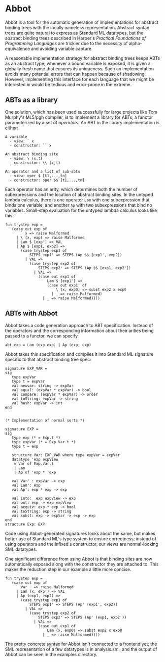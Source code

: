 Abbot
=====

Abbot is a tool for the automatic generation of implementations for abstract binding trees with the locally nameless representation. Abstract syntax trees are quite natural to express as Standard ML datatypes, but the abstract binding trees described in Harper's _Practical Foundations of Programming Languages_ are trickier due to the necessity of alpha-equivalence and avoiding variable capture.

A reasonable implementation strategy for abstract binding trees keeps ABTs as an abstract type; whenever a bound variable is exposed, it is given a globally fresh name that ensures its uniqueness. Such an implementation avoids many potential errors that can happen because of shadowing. However, implementing this interface for each language that we might be interested in would be tedious and error-prone in the extreme.

ABTs as a library
-----------------

One solution, which has been used successfully for large projects like Tom Murphy's ML5/pgh compiler, is to implement a library for ABTs, a functor parameterized by a set of _operators_. An ABT in the library implementation is either:

```
A variable 
  - view: ` x
  - constructor: `` x
  
An abstract binding site
  - view: \ (x,t)
  - constructor: \\ (x,t)
  
An operator and a list of sub-abts
  - view: oper $ [t1,...,tn]
  - constructor: oper $$ [t1,...,tn]
```

Each operator has an arity, which determines both the number of subexpressions and the location of abstract binding sites. In the untyped lambda calculus, there is one operator `Lam` with one subexpression that binds one variable, and another `Ap` with two subexpressions that bind no variables. Small-step evaluation for the untyped lambda calculus looks like this:

```
fun trystep exp = 
   (case out exp of 
       ` x => raise Malformed
     | \ (x, exp) => raise Malformed
     | Lam $ [exp'] => VAL
     | Ap $ [exp1, exp2] =>
       (case trystep exp1 of 
           STEPS exp1' => STEPS (Ap $$ [exp1', exp2])
         | VAL =>
           (case trystep exp2 of 
               STEPS exp2' => STEPS (Ap $$ [exp1, exp2'])
             | VAL => 
               (case out exp1 of 
                   Lam $ [exp1'] => 
                   (case out exp1' of
                       \ (x, exp0) => subst exp2 x exp0
                     | _ => raise Malformed) 
                 | _ => raise Malformed))))
```

ABTs with Abbot
---------------

Abbot takes a code generation approach to ABT specification. Instead of the operators and the corresponding information about their arities being passed to a functor, we can specify 

```
abt exp = Lam (exp.exp) | Ap (exp, exp)
```

Abbot takes this specification and compiles it into Standard ML signature specific to that abstract binding tree spec:

```
signature EXP_VAR = 
sig
   type expVar
   type t = expVar
   val newvar: string -> expVar
   val equal: (expVar * expVar) -> bool
   val compare: (expVar * expVar) -> order
   val toString: expVar -> string
   val hash: expVar -> int
end


(* Implementation of normal sorts *)

signature EXP = 
sig
   type exp (* = Exp.t *)
   type expVar (* = Exp.Var.t *)
   type t = exp
   
   structure Var: EXP_VAR where type expVar = expVar
   datatype 'exp expView
    = Var of Exp.Var.t
    | Lam
    | Ap of 'exp * 'exp  
   
   val Var' : expVar -> exp
   val Lam': exp
   val Ap': exp * exp -> exp
   
   val into:  exp expView -> exp
   val out: exp -> exp expView
   val aequiv: exp * exp -> bool
   val toString: exp -> string
   val subst: exp -> expVar -> exp -> exp
end
structure Exp: EXP
```

Code using Abbot-generated signatures looks about the same, but makes better use of Standard ML's type system to ensure correctness; instead of using operators and the infixed `$` constructor, our views are normal-looking SML datatypes. 

One significant difference from using Abbot is that binding sites are now automatically exposed along with the constructor they are attached to. This makes the reduction step in our example a little more concise.

```
fun trystep exp = 
   (case out exp of 
       Var _ => raise Malformed
     | Lam (x, exp') => VAL
     | Ap (exp1, exp2) =>
       (case trystep exp1 of 
           STEPS exp1' => STEPS (Ap' (exp1', exp2))
         | VAL =>
           (case trystep exp2 of 
               STEPS exp2' => STEPS (Ap' (exp1, exp2'))
             | VAL => 
               (case out exp1 of 
                   Lam (x, exp0) => subst exp2 x exp0
                 | _ => raise Malformed))))
```

The pretty concrete syntax for Abbot isn't connected to a frontend yet; the SML representation of a few datatypes is in analysis.sml, and the output of Abbot can be seen in the examples directory.
